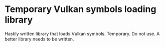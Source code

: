 # Temporary Vulkan symbols loading library

Hastily written library that loads Vulkan symbols.
Temporary. Do not use. A better library needs to be written.
